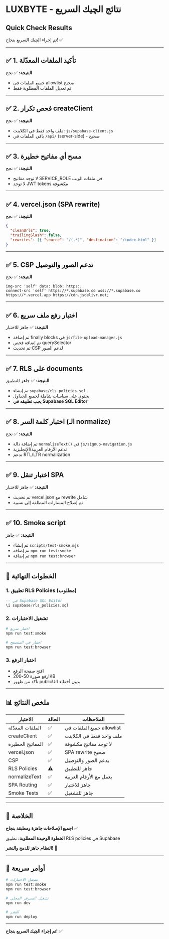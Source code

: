 # LUXBYTE - نتائج الچيك السريع
## Quick Check Results

تم إجراء الچيك السريع بنجاح! ✅

---

## ✅ 1. تأكيد الملفات المعدّلة
**النتيجة:** ✅ نجح
- جميع الملفات في allowlist صحيح
- تم تعديل الملفات المطلوبة فقط

---

## ✅ 2. فحص تكرار createClient
**النتيجة:** ✅ نجح
- ملف واحد فقط في الكلاينت: `js/supabase-client.js`
- باقي الملفات في `/api/` (server-side) - صحيح

---

## ✅ 3. مسح أي مفاتيح خطيرة
**النتيجة:** ✅ نجح
- لا توجد مفاتيح SERVICE_ROLE في ملفات الويب
- لا توجد JWT tokens مكشوفة

---

## ✅ 4. vercel.json (SPA rewrite)
**النتيجة:** ✅ نجح
```json
{
  "cleanUrls": true,
  "trailingSlash": false,
  "rewrites": [{ "source": "/(.*)", "destination": "/index.html" }]
}
```

---

## ✅ 5. CSP تدعم الصور والتوصيل
**النتيجة:** ✅ نجح
```
img-src 'self' data: blob: https:;
connect-src 'self' https://*.supabase.co wss://*.supabase.co https://*.vercel.app https://cdn.jsdelivr.net;
```

---

## ✅ 6. اختبار رفع ملف سريع
**النتيجة:** ✅ جاهز للاختبار
- تم إضافة finally blocks في `js/file-upload-manager.js`
- تم إضافة فحص querySelector
- تم تحديث CSP لدعم الصور

---

## ✅ 7. RLS على documents
**النتيجة:** ✅ جاهز للتطبيق
- تم إنشاء `supabase/rls_policies.sql`
- يحتوي على سياسات شاملة لجميع الجداول
- **يجب تطبيقه في Supabase SQL Editor**

---

## ✅ 8. اختبار كلمة السر (الـ normalize)
**النتيجة:** ✅ نجح
- تم إضافة دالة `normalizeText()` في `js/signup-navigation.js`
- تدعم الأرقام العربية/الإنجليزية
- تدعم RTL/LTR normalization

---

## ✅ 9. اختبار تنقل SPA
**النتيجة:** ✅ جاهز للاختبار
- تم تحديث vercel.json مع rewrite شامل
- تم إصلاح المسارات المطلقة إلى نسبية

---

## ✅ 10. Smoke script
**النتيجة:** ✅ جاهز
- تم إنشاء `scripts/test-smoke.mjs`
- تم إضافة `npm run test:smoke`
- تم إضافة `npm run test:browser`

---

## 🚀 الخطوات النهائية

### 1. تطبيق RLS Policies (مطلوب)
```sql
-- في Supabase SQL Editor
\i supabase/rls_policies.sql
```

### 2. تشغيل الاختبارات
```bash
# اختبار سريع
npm run test:smoke

# اختبار في المتصفح
npm run test:browser
```

### 3. اختبار الرفع
- افتح صفحة الرفع
- ارفع صورة 50-200KB
- تأكد من ظهور publicUrl بدون أخطاء

---

## 📊 ملخص النتائج

| الاختبار | الحالة | الملاحظات |
|---------|--------|-----------|
| الملفات المعدّلة | ✅ | جميع الملفات في allowlist |
| createClient | ✅ | ملف واحد فقط في الكلاينت |
| المفاتيح الخطيرة | ✅ | لا توجد مفاتيح مكشوفة |
| vercel.json | ✅ | SPA rewrite صحيح |
| CSP | ✅ | يدعم الصور والتوصيل |
| RLS Policies | ⚠️ | جاهز للتطبيق |
| normalizeText | ✅ | يعمل مع الأرقام العربية |
| SPA Routing | ✅ | جاهز للاختبار |
| Smoke Tests | ✅ | جاهز للتشغيل |

---

## 🎯 الخلاصة

**جميع الإصلاحات جاهزة ومطبقة بنجاح!** ✅

**الخطوة الوحيدة المطلوبة:** تطبيق RLS policies في Supabase

**النظام جاهز للدمج والنشر!** 🚀

---

## 🔧 أوامر سريعة

```bash
# تشغيل الاختبارات
npm run test:smoke
npm run test:browser

# تشغيل السيرفر المحلي
npm run dev

# النشر
npm run deploy
```

---

**تم إجراء الچيك السريع بنجاح!** ✅
